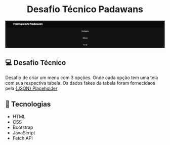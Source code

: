<h1 align="center">
    Desafio Técnico Padawans
</h1>

<img src="/img/menu1.png">

## 💻 Desafio Técnico

Desafio de criar um menu com 3 opções. Onde cada opção tem uma tela com sua respectiva tabela. 
Os dados fakes da tabela foram fornecidaos pela [{JSON} Placeholder](https://jsonplaceholder.typicode.com/)

## 🚀 Tecnologias

- HTML
- CSS
- Bootstrap
- JavaScript
- Fetch API 

